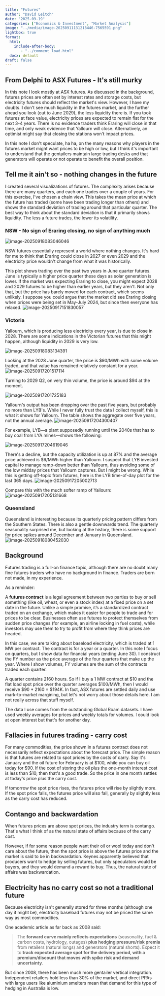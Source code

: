```yaml
---
title: "Futures"
author: "David Leitch"
date: "2025-09-19"
categories: ["Economics & Investment", "Market Analysis"]
image: "../media/image-20250911131213446-7565591.png"
lightbox: true
format:
  html:
    include-after-body:
       - "../comment_load.html"
  docx: default
draft: false
---
```




## From Delphi to ASX Futures - It's still murky

In this note I look mostly at ASX futures. As discussed in the background, futures prices are often set by interest rates and storage costs, but electricity futures should reflect the market's view. However, I have my doubts. I don't see much liquidity in the futures market, and the further ahead you look (out to June 2029), the less liquidity there is. If you took futures at face value, electricity prices are expected to remain flat for the next 3-4 years. There is no evidence traders think Eraring will close in that time, and only weak evidence that Yallourn will close. Alternatively, an optimist might say that closing the stations won't impact prices.

In this note I don't speculate, ha ha, on the many reasons why players in the futures market might want prices to be high or low, but I think it's important to understand that the gentailers maintain large trading desks and that generators will operate or not operate to benefit the overall position.



## Tell me it ain't so - nothing changes in the future

I created several visualizations of futures. The complexity arises because there are many quarters, and each one trades over a couple of years. For this exercise, I've chosen a chain view. This takes the mean price at which the future has traded (some have been trading longer than others) and shows the standard deviation of trading around that particular quarter. The best way to think about the standard deviation is that it primarily shows liquidity. The less a future trades, the lower its volatility.

### NSW - No sign of Eraring closing, no sign of anything much

![image-20250918083046046](../media/image-20250918083046046.png)

NSW futures essentially represent a world where nothing changes. It's hard for me to think that Eraring could close in 2027 or even 2029 and the electricity price wouldn't change from what it was historically.

This plot shows trading over the past two years in June quarter futures. June is typically a higher price quarter these days as solar generation is lower. If the market was expecting Eraring to close, you might expect 2028 and 2029 futures to be higher than earlier years, but they aren't. Not only that, but the price has barely moved for each contract, which seems unlikely. I suppose you could argue that the market did see Eraring closing when prices were being set in May-July 2024, but since then everyone has relaxed.
![image-20250917151830057](../media/image-20250917151830057.png)

### Victoria 

Yallourn, which is producing less electricity every year, is due to close in 2028. There are some indications in the Victorian futures that this might happen, although liquidity in 2029 is very low.

![image-20250918083134391](../media/image-20250918083134391.png)

Looking at the 2028 June quarter, the price is \$90/MWh with some volume traded, and that value has remained relatively constant for a year.
![image-20250917201517114](../media/image-20250917201517114.png)

Turning to 2029 Q2, on very thin volume, the price is around \$94 at the moment.

![image-20250917201725183](../media/image-20250917201725183.png)

Yallourn's output has been dropping over the past five years, but probably no more than LYB's. While I never fully trust the data I collect myself, this is what it shows for Yallourn. The table shows the aggregate over five years, not the annual average.
![image-20250917204300407](../media/image-20250917204300407.png)

For example, LYB—a plant supposedly running until the 2040s that has to buy coal from LYA mines—shows the following:

![image-20250917204619046](../media/image-20250917204619046.png)

There's a decline, but the capacity utilization is up at 87% and the average price achieved is \$6/MWh higher than Yallourn. I suspect that LYB invested capital to manage ramp-down better than Yallourn, thus avoiding some of the low midday prices that Yallourn captures. But I might be wrong. While this is getting off-topic from futures, here is the LYB time-of-day plot for the last 365 days.
![image-20250917205002713](../media/image-20250917205002713.png)

Compare this with the much softer ramp of Yallourn:
![image-20250917205131668](../media/image-20250917205131668.png)

### Queensland

Queensland is interesting because its quarterly pricing pattern differs from the Southern States. There is also a gentle downwards trend. The quarterly seasonality surprised me, but looking at the history, there is some support for price spikes around December and January in Queensland.
![image-20250918080452030](../media/image-20250918080452030.png)

## Background

Futures trading is a full-on finance topic, although there are no doubt many fine futures traders who have no background in finance. Traders are born not made, in my experience.

As a reminder:

A **futures contract** is a legal agreement between two parties to buy or sell something (like oil, wheat, or even a stock index) at a fixed price on a set date in the future. Unlike a simple promise, it’s a standardized contract traded on an exchange, which makes it easier for people to trade and for prices to be clear. Businesses often use futures to protect themselves from sudden price changes (for example, an airline locking in fuel costs), while investors may use them to try to profit from where they think prices are headed.

In this case, we are talking about baseload electricity, which is traded at 1 MW per contract. The contract is for a year or a quarter. In this note I focus on quarters, but I show data for financial years (ending June 30). I construct the FY number as the price average of the four quarters that make up the year. Where I show volumes, FY volumes are the sum of the contracts traded each quarter.

A quarter contains 2160 hours. So if I buy a 1 MW contract at \$10 and the flat load spot price over the quarter averages \$100/MWh, then I would receive \$90 * 2160 = \$194K. In fact, ASX futures are settled daily and use mark-to-market margining, but let's not worry about those details here. I am not really across that stuff myself.

The data I use comes from the outstanding Global Roam datasets. I have used weekly averages for prices and weekly totals for volumes. I could look at open interest but that's for another day.

## Fallacies in futures trading - carry cost

For many commodities, the price shown in a futures contract does not necessarily reflect expectations about the forecast price. The simple reason is that futures are related to spot prices by the costs of carry. Say it's January and the oil future for February is at \$100, while you can buy oil today for \$90. If the cost of storing the oil plus the one-month interest cost is less than \$10, then that's a good trade. So the price in one month settles at today's price plus the carry cost.

If tomorrow the spot price rises, the futures price will rise by slightly more. If the spot price falls, the futures price will also fall, generally by slightly less as the carry cost has reduced.

## Contango and backwardation

When futures prices are above spot prices, the industry term is contango. That's what I think of as the natural state of affairs because of the carry cost. 

However, if for some reason people want their oil or wool today and don't care about the future, then the spot price is above the futures price and the market is said to be in backwardation. Keynes apparently believed that producers want to hedge by selling futures, but only speculators would be buyers, and they would demand a reward to buy. Thus, the natural state of affairs was backwardation. 

## Electricity has no carry cost so not a traditional future

Because electricity isn't generally stored for three months (although one day it might be), electricity baseload futures may not be priced the same way as most commodities.

One academic article as far back as 2008 said: 

> The **forward curve mainly reflects expectations** (seasonality, fuel & carbon costs, hydrology, outages) **plus hedging pressure/risk premia** from retailers (natural longs) and generators (natural shorts). Expect it to **track expected average spot for the delivery period, with a premium/discount that moves with spike risk and demand uncertainty**.

But since 2008, there has been much more gentailer vertical integration. Independent retailers hold less than 30% of the market, and direct PPAs with large users like aluminium smelters mean that demand for this type of hedging in Australia is low.